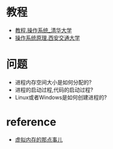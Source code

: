 # 教程
- [教程.操作系统_清华大学](https://www.bilibili.com/video/av6538245?p=1)
- [操作系统原理.西安交通大学](https://www.youtube.com/watch?v=Zqje6UmBVeA&list=PLqhmiqnOBz99PQA66JtEzF86fFbkfMfvL)

# 问题
- 进程内存空间大小是如何分配的?
- 进程的启动过程,代码的启动过程?
- Linux或者Windows是如何创建进程的? 

# reference
- [虚拟内存的那点事儿](https://sylvanassun.github.io/2017/10/29/2017-10-29-virtual_memory/)